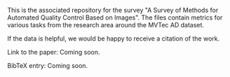 This is the associated repository for the survey "A Survey of Methods for Automated Quality Control Based on Images". The files contain metrics for various tasks from the research area around the MVTec AD dataset.

If the data is helpful, we would be happy to receive a citation of the work.

Link to the paper: Coming soon.

BibTeX entry: Coming soon.
